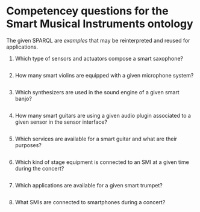 # Competencey questions for the Smart Musical Instruments ontology

The given SPARQL are _examples_ that may be reinterpreted and reused for applications.


1. Which type of sensors and actuators compose a smart saxophone?
```

```

2. How many smart violins are equipped with a given microphone system?
```

```

3. Which synthesizers are used in the sound engine of a given smart banjo?
```

```

4. How many smart guitars are using a given audio plugin associated to a given sensor in the sensor interface?
```

```

5. Which services are available for a smart guitar and what are their purposes?
```

```

6. Which kind of stage equipment is connected to an SMI at a given time during the concert?
```

```
7. Which applications are available for a given smart trumpet?
```

```

8. What SMIs are connected to smartphones during a concert?
```

```
